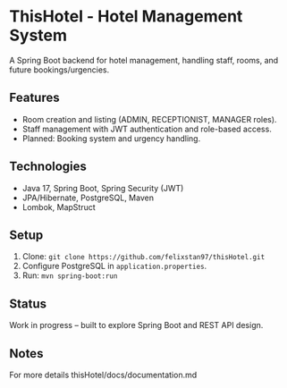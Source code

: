 # ThisHotel - Hotel Management System
A Spring Boot backend for hotel management, handling staff, rooms, and future bookings/urgencies.

## Features
- Room creation and listing (ADMIN, RECEPTIONIST, MANAGER roles).
- Staff management with JWT authentication and role-based access.
- Planned: Booking system and urgency handling.

## Technologies
- Java 17, Spring Boot, Spring Security (JWT)
- JPA/Hibernate, PostgreSQL, Maven
- Lombok, MapStruct

## Setup
1. Clone: `git clone https://github.com/felixstan97/thisHotel.git`
2. Configure PostgreSQL in `application.properties`.
3. Run: `mvn spring-boot:run`

## Status
Work in progress – built to explore Spring Boot and REST API design.

## Notes
For more details thisHotel/docs/documentation.md